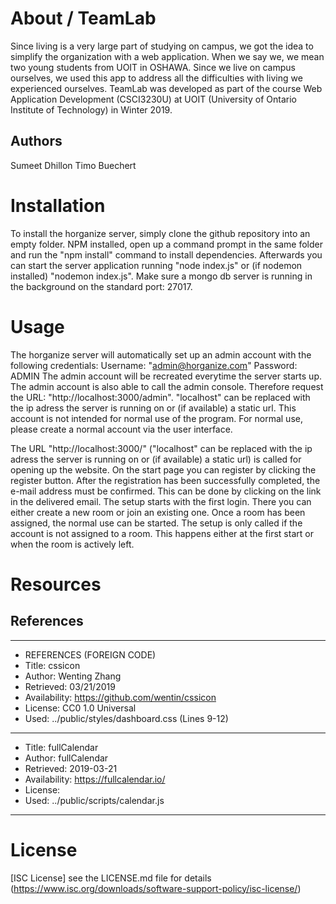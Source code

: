 # About / TeamLab


Since living is a very large part of studying on campus, we got the idea to simplify the organization with a web application.
When we say we, we mean two young students from UOIT in OSHAWA.
Since we live on campus ourselves, we used this app to address all the difficulties with living we experienced ourselves. 
TeamLab was developed as part of the course Web Application Development (CSCI3230U) at UOIT (University of Ontario Institute of Technology) in Winter 2019.


## Authors

Sumeet Dhillon 
Timo Buechert 

# Installation

To install the horganize server, simply clone the github repository into an empty folder.
NPM installed, open up a command prompt in the same folder and run the "npm install" command to install dependencies.
Afterwards you can start the server application running "node index.js" or (if nodemon installed) "nodemon index.js".
Make sure a mongo db server is running in the background on the standard port: 27017.

# Usage

The horganize server will automatically set up an admin account with the following credentials:
Username: "admin@horganize.com"
Password: ADMIN
The admin account will be recreated everytime the server starts up. 
The admin account is also able to call the admin console. Therefore request the URL: "http://localhost:3000/admin".
"localhost" can be replaced with the ip adress the server is running on or (if available) a static url.
This account is not intended for normal use of the program. For normal use, please create a normal account via the user interface. 

The URL "http://localhost:3000/" ("localhost" can be replaced with the ip adress the server is running on or (if available) a static url) is called for opening up the website. 
On the start page you can register by clicking the register button.
After the registration has been successfully completed, the e-mail address must be confirmed. This can be done by clicking on the link in the delivered email.
The setup starts with the first login. There you can either create a new room or join an existing one. 
Once a room has been assigned, the normal use can be started. The setup is only called if the account is not assigned to a room. 
This happens either at the first start or when the room is actively left. 


# Resources

## References

*****************************************************
* REFERENCES (FOREIGN CODE)
*    Title: cssicon
*    Author: Wenting Zhang
*    Retrieved: 03/21/2019
*    Availability: https://github.com/wentin/cssicon
*    License: CC0 1.0 Universal
*    Used: ../public/styles/dashboard.css (Lines 9-12)
*****************************************************
*    Title: fullCalendar
*    Author: fullCalendar
*    Retrieved: 2019-03-21
*    Availability: https://fullcalendar.io/ 
*    License: 
*    Used: ../public/scripts/calendar.js
*****************************************************

# License

[ISC License] see the LICENSE.md file for details
(https://www.isc.org/downloads/software-support-policy/isc-license/)





